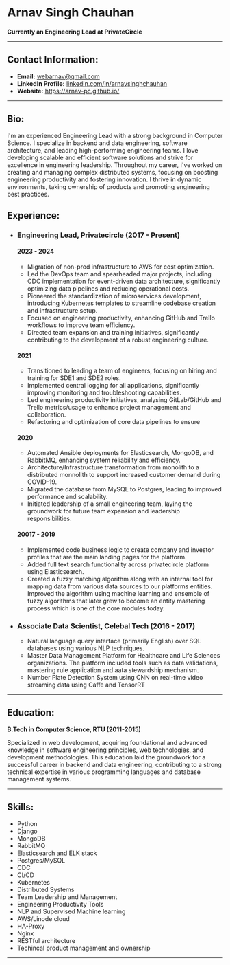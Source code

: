 # Arnav Singh Chauhan

**Currently an Engineering Lead at PrivateCircle**

---

## Contact Information:

- **Email:** webarnav@gmail.com
- **LinkedIn Profile:** [linkedin.com/in/arnavsinghchauhan](https://www.linkedin.com/in/arnavsinghchauhan/)
- **Website:** https://arnav-pc.github.io/

---

## Bio:

I'm an experienced Engineering Lead with a strong background in Computer Science. I specialize in backend and data engineering, software architecture, and leading high-performing engineering teams. I love developing scalable and efficient software solutions and strive for excellence in engineering leadership. Throughout my career, I've worked on creating and managing complex distributed systems, focusing on boosting engineering productivity and fostering innovation. I thrive in dynamic environments, taking ownership of products and promoting engineering best practices.


## Experience:

- ### Engineering Lead, Privatecircle (2017 - Present)
  #### 2023 - 2024
  - Migration of non-prod infrastructure to AWS for cost optimization. 
  - Led the DevOps team and spearheaded major projects, including CDC implementation for event-driven data architecture, significantly optimizing data pipelines and reducing operational costs.
  - Pioneered the standardization of microservices development, introducing Kubernetes templates to streamline codebase creation and infrastructure setup.
  - Focused on engineering productivity, enhancing GitHub and Trello workflows to improve team efficiency.
  - Directed team expansion and training initiatives, significantly contributing to the development of a robust engineering culture.
  
  #### 2021
  
  - Transitioned to leading a team of engineers, focusing on hiring and training for SDE1 and SDE2 roles.
  - Implemented central logging for all applications, significantly improving monitoring and troubleshooting capabilities.
  - Led engineering productivity initiatives, analysing GitLab/GitHub and Trello metrics/usage to enhance project management and collaboration.
  - Refactoring and optimization of core data pipelines to ensure 
  
  #### 2020
  
  - Automated Ansible deployments for Elasticsearch, MongoDB, and RabbitMQ, enhancing system reliability and efficiency.
  - Architecture/Infrastructure transformation from monolith to a distributed monnolith to support increased customer demand during COVID-19.
  - Migrated the database from MySQL to Postgres, leading to improved performance and scalability.
  - Initiated leadership of a small engineering team, laying the groundwork for future team expansion and leadership responsibilities.

  #### 20017 - 2019
   
  - Implemented code business logic to create company and investor profiles that are the main landing pages for the platform.
  - Added full text search functionality across privatecircle platform using Elasticsearch.
  - Created a fuzzy matching algorithm along with an internal tool for mapping data from various data sources to our platforms entities. 
    Improved the algorithm using machine learning and ensemble of fuzzy algorithms that later grew to become an entity mastering process 
    which is one of the core modules today.
 
- ### Associate Data Scientist, Celebal Tech (2016 - 2017)
  
  - Natural language query interface (primarily English) over SQL databases using various NLP techniques. 
  - Master Data Management Platform for Healthcare and Life Sciences organizations. The platform included tools such as data validations, 
    mastering rule application and aata stewardship mechanism.
  - Number Plate Detection System using CNN on real-time video streaming data using Caffe and TensorRT
---

## Education:

**B.Tech in Computer Science, RTU (2011-2015)**

Specialized in web development, acquiring foundational and advanced knowledge in software engineering principles, web technologies, and development methodologies. This education laid the groundwork for a successful career in backend and data engineering, contributing to a strong technical expertise in various programming languages and database management systems.

---

## Skills:

- Python
- Django
- MongoDB
- RabbitMQ
- Elasticsearch and ELK stack
- Postgres/MySQL
- CDC
- CI/CD
- Kubernetes
- Distributed Systems
- Team Leadership and Management
- Engineering Productivity Tools
- NLP and Supervised Machine learning
- AWS/Linode cloud
- HA-Proxy
- Nginx
- RESTful architecture
- Techincal product management and ownership

---
